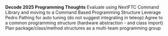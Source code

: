 **Decode 2025 Programming Thoughts**
Evaluate using NextFTC Command Library and moving to a Command Based Programming Structure
Leverage Pedro Pathing for auto tuning (do not suggest integrating in teleop)
Agree to a common programming structure (hardware abstraction - and class import)
Plan package/class/method structures as a multi-team programming group
